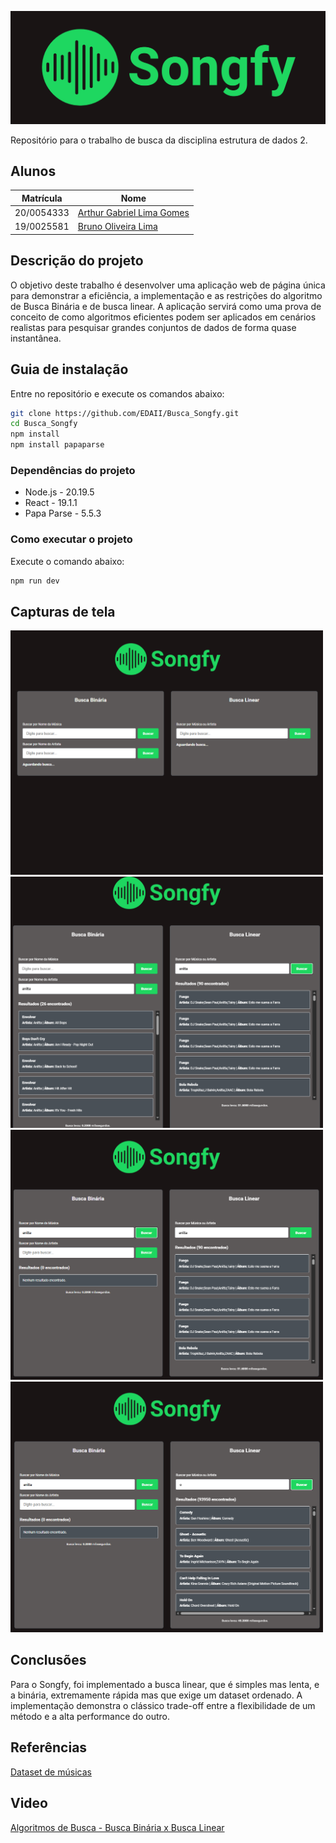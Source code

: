 <p align="center">
    <img src="assets/Songfy.png" width="610px" heigth="219px">
</p>

Repositório para o trabalho de busca da disciplina estrutura de dados 2.

## Alunos

| Matrícula  | Nome                                                           |
| ---------- | -------------------------------------------------------------- |
| 20/0054333 | [Arthur Gabriel Lima Gomes](https://github.com/ArthurGabrieel) |
| 19/0025581 | [Bruno Oliveira Lima](https://github.com/eng-Bruno)            |

## Descrição do projeto

O objetivo deste trabalho é desenvolver uma aplicação web de página única para demonstrar a eficiência, a implementação e as restrições do algoritmo de Busca Binária e de busca linear. A aplicação servirá como uma prova de conceito de como algoritmos eficientes podem ser aplicados em cenários realistas para pesquisar grandes conjuntos de dados de forma quase instantânea.

## Guia de instalação

Entre no repositório e execute os comandos abaixo:

```bash
git clone https://github.com/EDAII/Busca_Songfy.git
cd Busca_Songfy
npm install
npm install papaparse
```

### Dependências do projeto

- Node.js - 20.19.5
- React - 19.1.1
- Papa Parse - 5.5.3

### Como executar o projeto

Execute o comando abaixo:

```bash
npm run dev
```

## Capturas de tela

<img src="assets/image1.png" width="500">
<img src="assets/image2.png" width="500">
<img src="assets/image3.png" width="500">
<img src="assets/image4.png" width="500">

## Conclusões

Para o Songfy, foi implementado a busca linear, que é simples mas lenta, e a binária, extremamente rápida mas que exige um dataset ordenado. A implementação demonstra o clássico trade-off entre a flexibilidade de um método e a alta performance do outro.

## Referências

[Dataset de músicas](https://huggingface.co/datasets/maharshipandya/spotify-tracks-dataset/viewer/default/train?views%5B%5D=train)

## Video

[Algoritmos de Busca - Busca Binária x Busca Linear](https://youtu.be/jqrOmW8ZcfA)
